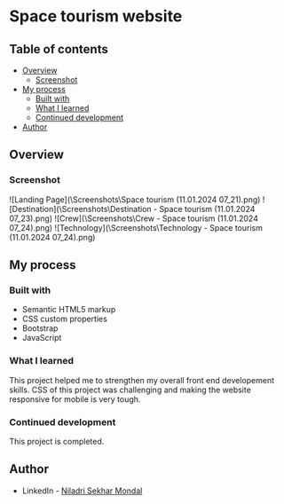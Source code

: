 # Space tourism website


## Table of contents

- [Overview](#overview)
  - [Screenshot](#screenshot)
- [My process](#my-process)
  - [Built with](#built-with)
  - [What I learned](#what-i-learned)
  - [Continued development](#continued-development)
- [Author](#author)

## Overview

### Screenshot

![Landing Page](\Screenshots\Space tourism (11.01.2024 07_21).png)
![Destination](\Screenshots\Destination - Space tourism (11.01.2024 07_23).png)
![Crew](\Screenshots\Crew - Space tourism (11.01.2024 07_24).png)
![Technology](\Screenshots\Technology - Space tourism (11.01.2024 07_24).png)


## My process

### Built with

- Semantic HTML5 markup
- CSS custom properties
- Bootstrap
- JavaScript


### What I learned

This project helped me to strengthen my overall front end developement skills. CSS of this project was challenging and making the website responsive for mobile is very tough.

### Continued development

This project is completed.

## Author

- LinkedIn - [Niladri Sekhar Mondal](https://www.linkedin.com/in/niladri-sekhar-mondal-118b0a204/)
